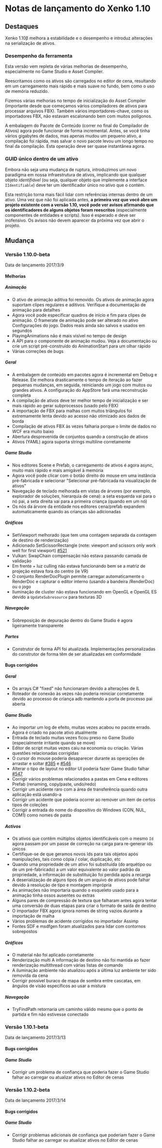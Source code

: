 
# Notas de lançamento do Xenko 1.10

## Destaques

Xenko 1.10β melhora a estabilidade e o desempenho e introduz alterações na serialização de ativos.

### Desempenho da ferramenta

Esta versão vem repleta de várias melhorias de desempenho, especialmente no Game Studio e Asset Compiler.

Reescritamos como os ativos são carregados no editor de cena, resultando em um carregamento mais rápido e mais suave no fundo, bem como o uso de memória reduzido.

Fizemos várias melhorias no tempo de inicialização do Asset Compiler (importante desde que começamos vários compiladores de ativos para processar arquivos FBX). Também vários importadores-chave, como os importadores FBX, não estavam escalonando bem com muitos polígonos.

A embalagem do Pacote de Conteúdo (correr no final do Compilador de Ativos) agora pode funcionar de forma incremental. Antes, se você tinha vários gigabytes de dados, mas apenas mudou um pequeno ativo, a compilação foi rápida, mas salvar o novo pacote levou um longo tempo no final da compilação. Esta operação deve ser quase instantânea agora.

### GUID único dentro de um ativo

Embora não seja uma mudança de ruptura, introduzimos um novo paradigma em nossa infraestrutura de ativos, implicando que qualquer objeto _identifiável_ (ou seja, qualquer objeto que implemente a interface `IIdentifiable`) deve ter um identificador único no ativo que o contém.

Esta restrição torna mais fácil lidar com referências internas dentro de um ativo. Uma vez que não foi aplicada antes, **a primeira vez que você abre um projeto existente com a versão 1.10, você pode ver avisos afirmando que os identificadores de alguns objetos foram reescritos** (especialmente componentes de entidades e scripts). Isso é esperado e deve ser inofensivo. Os avisos não devem aparecer da próxima vez que abrir o projeto.

## Mudança

### Versão 1.10.0-beta

Data de lançamento 2017/3/9

#### Melhorias

##### Animação

* O ativo de animação aditiva foi removido. Os ativos de animação agora suportam clipes regulares e aditivos. Verifique a documentação de animação para detalhes
* Agora você pode especificar quadros de início e fim para clipes de animação. O framerate de animação pode ser alterado no ativo Configurações do jogo. Dados reais ainda são salvos e usados em segundos
* PlayingAnimations não é mais visível no tempo de design
* A API para o componente de animação mudou. Veja a documentação ou crie um script pré-construído do AnimationStart para um olhar rápido
* Várias correções de bugs

##### Geral

* A embalagem de conteúdo em pacotes agora é incremental em Debug e Release. Ele melhora drasticamente o tempo de iteração ao fazer pequenas mudanças, em seguida, reiniciando um jogo com muitos ou grandes ativos. A configuração do AppStore fará uma reconstrução completa
* A compilação de ativos deve ter melhor tempo de inicialização e ser mais rápido ao gerar subprocessos (usado pelo FBX)
* A importação de FBX para malhas com muitos triângulos foi extremamente lenta devido ao acesso não otimizado aos dados de borda
* Compilação de ativos FBX às vezes falharia porque o limite de dados no WCF era muito baixo
* Abertura desprevenida de conjuntos quando a construção de ativos
* Ativos (YAML) agora suporta strings multiline corretamente

##### Game Studio

* Nos editores Scene e Prefab, o carregamento de ativos é agora async, muito mais rápido e mais amigável à memória
* Agora você pode clicar com o botão direito do mouse em uma instância pré-fabricada e selecionar "Selecionar pré-fabricada na visualização de ativos"
* Navegação de teclado melhorada em vistas de árvores (por exemplo, explorador de soluções, hierarquia de cena): a seta esquerda vai para o nó pai, a seta direita vai para a primeira criança (quando em um nó)
* Os nós da árvore da entidade nos editores cena/prefab expandem automaticamente quando as crianças são adicionadas

##### Gráficos

* SetViewport melhorado (que tem uma contagem separada da contagem de destino de renderização)
* Adicionado SetScissorRectangle (note: viewport and scissors only work well for first viewport) [#521](https://github.com/SiliconStudio/xenko/issues/521)
* Vulkan: SwapChain compensação não estava passando camada de validação
* Em frente + luz culling não estava funcionando bem se a matriz de projeção estava fora do centro (ie VR)
* O conjunto RenderDocPlugin permite carregar automaticamente o RenderDoc e capturar o editor interno (usando a bandeira /RenderDoc) ou o jogo
* Iluminação de cluster não estava funcionando em OpenGL e OpenGL ES devido a `UpdateSubresource` para texturas 3D

##### Navegação

* Sobreposição de depuração dentro do Game Studio é agora ligeiramente transparente

##### Partes

* Construtor de forma API foi atualizada. Implementações personalizadas do construtor de forma têm de ser atualizadas em conformidade

#### Bugs corrigidos

##### Geral

* Os arrays C# "fixed" não funcionaram devido a alterações de IL
* Roteador de conexão às vezes não poderia reiniciar corretamente devido ao processo de criança adb mantendo a porta de processo pai aberta

##### Game Studio

* Ao importar um log de efeito, muitas vezes acabou no pacote errado. Agora é criado no pacote ativo atualmente
* Entrada de teclado muitas vezes ficou preso no Game Studio (especialmente irritante quando se move)
* Editor de script muitas vezes caiu na economia ou criação. Várias questões relacionadas corrigidas
* O cursor do mouse poderia desaparecer durante as operações de arrastar e soltar [#385](https://github.com/SiliconStudio/xenko/issues/385) e [#546](https://github.com/SiliconStudio/xenko/issues/546)
* Alterar o tipo de layout no editor UI poderia fazer Game Studio falhar [#547](https://github.com/SiliconStudio/xenko/issues/547)
* Corrigir vários problemas relacionados a pastas em Cena e editores Prefab (renaming, copy/paste, undo/redo)
* Corrigir um acidente raro com a área de transferência quando outra aplicação está usando-a
* Corrigir um acidente que poderia ocorrer ao remover um item de certos tipos de coleções
* Corrigir a entrada do nome do dispositivo do Windows (CON, NUL, COM1) como nomes de pasta

##### Activos

* Os ativos que contêm múltiplos objetos identificáveis com o mesmo `Id` agora passam por um passe de correção na carga para re-generar ids únicos
* Certifique-se de que geramos novos Ids para tais objetos após manipulações, tais como cópia / colar, duplicação, etc
* Quando uma propriedade de um ativo foi substituída (do arquétipo ou de um pré-fabricado) a um valor equivalente ao valor padrão da propriedade, a informação de substituição foi perdida após a recarga
* A deserialização de alguns tipos de um arquivo de ativos pode falhar devido à resolução de tipo e montagem imprópria
* As animações não importaria quando o esqueleto usado para a animação tinha ossos ausentes ou extras
* Alguns pares de compressão de textura que falharam antes agora tentar uma conversão de duas etapas para criar o formato de saída de destino
* O importador FBX agora ignora nomes de string vazios durante a importação de malha
* Vários problemas de acidente corrigidos no importador Assimp
* Fontes SDF e msdfgen foram atualizados para lidar com contornos sobrepostos

##### Gráficos

* O material não foi aplicado corretamente
* Renderização multi A informação de destino não foi mantida ao fazer renderização multithread com várias listas de comando
* A iluminação ambiente não atualizou após a última luz ambiente ter sido removida da cena
* Corrigir possível buraco de mapa de sombra entre cascatas, em ângulos de visão específicos ao usar a mistura

##### Navegação

* TryFindPath retornaria um caminho válido mesmo que o ponto de partida e fim não estivesse conectado

### Versão 1.10.1-beta

Data de lançamento 2017/3/13

#### Bugs corrigidos

##### Game Studio

* Corrigir um problema de confiança que poderia fazer o Game Studio falhar ao carregar ou atualizar ativos no Editor de cenas

### Versão 1.10.2-beta

Data de lançamento 2017/3/14

#### Bugs corrigidos

##### Game Studio

* Corrigir problemas adicionais de confiança que poderiam fazer o Game Studio falhar ao carregar ou atualizar ativos no Editor de cenas
